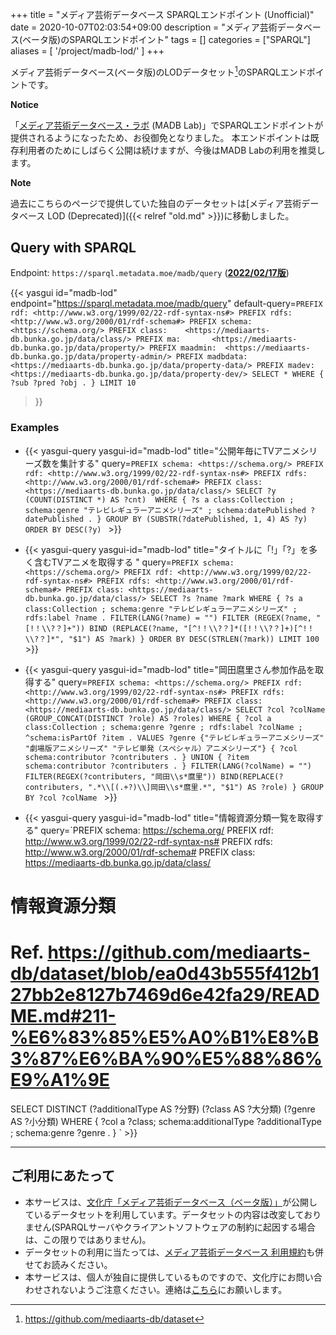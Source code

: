 +++
title = "メディア芸術データベース SPARQLエンドポイント (Unofficial)"
date = 2020-10-07T02:03:54+09:00
description = "メディア芸術データベース(ベータ版)のSPARQLエンドポイント"
tags = []
categories = ["SPARQL"]
aliases = [
    '/project/madb-lod/'
]
+++

メディア芸術データベース(ベータ版)のLODデータセット[^1]のSPARQLエンドポイントです。

<div class="bw3 bl ph2 b--green">

**Notice**

「[メディア芸術データベース・ラボ](https://mediag.bunka.go.jp/madb_lab/) (MADB Lab)」でSPARQLエンドポイントが提供されるようになったため、お役御免となりました。
本エンドポイントは既存利用者のためにしばらく公開は続けますが、今後はMADB Labの利用を推奨します。

</div>

<div class="bw3 bl ph2">

**Note**

過去にこちらのページで提供していた独自のデータセットは[メディア芸術データベース LOD (Deprecated)]({{< relref "old.md" >}})に移動しました。

</div>

## Query with SPARQL

Endpoint: `https://sparql.metadata.moe/madb/query` ([**2022/02/17版**](https://github.com/mediaarts-db/dataset/tree/76f7813a6d1f22eaca6683ba4793f5c19464d181))

{{< yasgui id="madb-lod"
    endpoint="https://sparql.metadata.moe/madb/query"
default-query=`PREFIX rdf: <http://www.w3.org/1999/02/22-rdf-syntax-ns#>
PREFIX rdfs: <http://www.w3.org/2000/01/rdf-schema#>
PREFIX schema: <https://schema.org/>
PREFIX class:    <https://mediaarts-db.bunka.go.jp/data/class/>
PREFIX ma:       <https://mediaarts-db.bunka.go.jp/data/property/>
PREFIX maadmin:  <https://mediaarts-db.bunka.go.jp/data/property-admin/>
PREFIX madbdata: <https://mediaarts-db.bunka.go.jp/data/property-data/>
PREFIX madev:    <https://mediaarts-db.bunka.go.jp/data/property-dev/>
SELECT * WHERE {
  ?sub ?pred ?obj .
} LIMIT 10`
>}}

### Examples

- {{< yasgui-query yasgui-id="madb-lod" title="公開年毎にTVアニメシリーズ数を集計する"
query=`PREFIX schema: <https://schema.org/>
PREFIX rdf: <http://www.w3.org/1999/02/22-rdf-syntax-ns#>
PREFIX rdfs: <http://www.w3.org/2000/01/rdf-schema#>
PREFIX class: <https://mediaarts-db.bunka.go.jp/data/class/>
SELECT ?y (COUNT(DISTINCT *) AS ?cnt)  WHERE {
  ?s a class:Collection ;
     schema:genre "テレビレギュラーアニメシリーズ" ;
     schema:datePublished ?datePublished .
}
GROUP BY (SUBSTR(?datePublished, 1, 4) AS ?y)
ORDER BY DESC(?y)
` >}}

- {{< yasgui-query yasgui-id="madb-lod" title="タイトルに「!」「?」を多く含むTVアニメを取得する "
query=`PREFIX schema: <https://schema.org/>
PREFIX rdf: <http://www.w3.org/1999/02/22-rdf-syntax-ns#>
PREFIX rdfs: <http://www.w3.org/2000/01/rdf-schema#>
PREFIX class: <https://mediaarts-db.bunka.go.jp/data/class/>
SELECT ?s ?name ?mark WHERE {
  ?s a class:Collection ;
     schema:genre "テレビレギュラーアニメシリーズ" ;
     rdfs:label ?name .
  FILTER(LANG(?name) = "")
  FILTER (REGEX(?name, "[!！\\?？]+"))
  BIND (REPLACE(?name, "[^!！\\?？]*([!！\\?？]+)[^!！\\?？]*", "$1") AS ?mark)
}
ORDER BY DESC(STRLEN(?mark))
LIMIT 100
` >}}

- {{< yasgui-query yasgui-id="madb-lod" title="岡田麿里さん参加作品を取得する"
query=`PREFIX schema: <https://schema.org/>
PREFIX rdf: <http://www.w3.org/1999/02/22-rdf-syntax-ns#>
PREFIX rdfs: <http://www.w3.org/2000/01/rdf-schema#>
PREFIX class: <https://mediaarts-db.bunka.go.jp/data/class/>
SELECT
 ?col ?colName (GROUP_CONCAT(DISTINCT ?role) AS ?roles)
WHERE {
  ?col a class:Collection ;
         schema:genre ?genre ;
         rdfs:label ?colName ;
         ^schema:isPartOf ?item .
  VALUES ?genre {"テレビレギュラーアニメシリーズ" "劇場版アニメシリーズ" "テレビ単発（スペシャル）アニメシリーズ"}
  {
   ?col schema:contributor ?contributers .
  } UNION {
    ?item schema:contributor ?contributers .
  }
  FILTER(LANG(?colName) = "")
  FILTER(REGEX(?contributers, "岡田\\s*麿里"))
  BIND(REPLACE(?contributers, ".*\\[(.+?)\\]岡田\\s*麿里.*", "$1") AS ?role)
}
GROUP BY ?col ?colName
` >}}

- {{< yasgui-query yasgui-id="madb-lod" title="情報資源分類一覧を取得する"
query=`PREFIX schema: <https://schema.org/>
PREFIX rdf: <http://www.w3.org/1999/02/22-rdf-syntax-ns#>
PREFIX rdfs: <http://www.w3.org/2000/01/rdf-schema#>
PREFIX class: <https://mediaarts-db.bunka.go.jp/data/class/>

# 情報資源分類

# Ref. <https://github.com/mediaarts-db/dataset/blob/ea0d43b555f412b127bb2e8127b7469d6e42fa29/README.md#211-%E6%83%85%E5%A0%B1%E8%B3%87%E6%BA%90%E5%88%86%E9%A1%9E>

SELECT
 DISTINCT (?additionalType AS ?分野) (?class AS ?大分類) (?genre AS ?小分類)
WHERE {
  ?col a ?class;
     schema:additionalType ?additionalType ;
         schema:genre ?genre .
}
` >}}

---

## ご利用にあたって

- 本サービスは、[文化庁「メディア芸術データベース（ベータ版）」](https://mediaarts-db.bunka.go.jp/)が公開しているデータセットを利用しています。データセットの内容は改変しておりません(SPARQLサーバやクライアントソフトウェアの制約に起因する場合は、この限りではありません)。
- データセットの利用に当たっては、[メディア芸術データベース 利用規約](https://mediaarts-db.bunka.go.jp/user_terms)も併せてお読みください。
- 本サービスは、個人が独自に提供しているものですので、文化庁にお問い合わせされないようご注意ください。連絡は[こちら](https://babibubebo.org/about/contact/)にお願いします。


[^1]: <https://github.com/mediaarts-db/dataset>